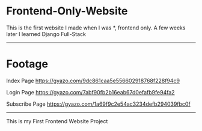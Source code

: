 # Frontend-Only-Website
This is the first website I made when I was *, frontend only. A few weeks later I learned Django Full-Stack

_____________________________________________________________________________________________________________________________________

# Footage

Index Page
https://gyazo.com/9dc861caa5e556602918768f228f94c9

Login Page
https://gyazo.com/7abf90fb2b16eab67d0efafb9fe94fa2

Subscribe Page
https://gyazo.com/1a69f9c2e54ac3234defb294039fbc0f

________________________________________________________________________________________________________________________________________

This is my First Frontend Website Project
